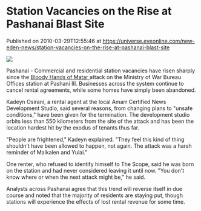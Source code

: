 # Station Vacancies on the Rise at Pashanai Blast Site
Published on 2010-03-29T12:55:46 at https://universe.eveonline.com/new-eden-news/station-vacancies-on-the-rise-at-pashanai-blast-site

![](http://www.eve-mercury.net/images/mercurybanner.png)

Pashanai - Commercial and residential station vacancies have risen sharply since the [Bloody Hands of Matar ](http://wiki.eveonline.com/en/wiki/The_Bloody_Hands_of_Matar)attack on the Ministry of War Bureau Offices station at Pashani III. Businesses across the system continue to cancel rental agreements, while some homes have simply been abandoned.

Kadeyn Osirani, a rental agent at the local Amarr Certified News Development Studio, said several reasons, from changing plans to "unsafe conditions," have been given for the termination. The development studio orbits less than 550 kilometers from the site of the attack and has been the location hardest hit by the exodus of tenants thus far.

"People are frightened," Kadeyn explained. "They feel this kind of thing shouldn't have been allowed to happen, not again. The attack was a harsh reminder of Malkalen and Yulai."

One renter, who refused to identify himself to The Scope, said he was born on the station and had never considered leaving it until now. "You don't know where or when the next attack might be," he said.

Analysts across Pashanai agree that this trend will reverse itself in due course and noted that the majority of residents are staying put, though stations will experience the effects of lost rental revenue for some time.
